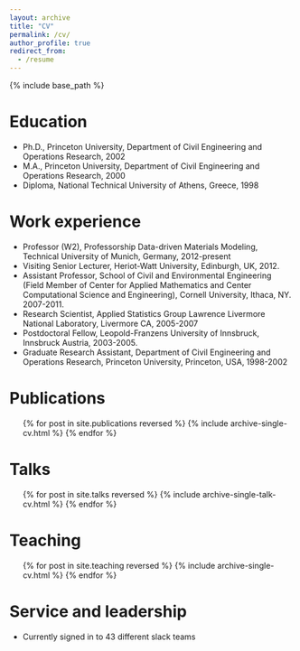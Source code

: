 ```yaml
---
layout: archive
title: "CV"
permalink: /cv/
author_profile: true
redirect_from:
  - /resume
---
```


{% include base_path %}

Education
======
* Ph.D., Princeton University, Department of Civil Engineering and Operations Research, 2002
* M.A., Princeton University, Department of Civil Engineering and Operations Research, 2000
* Diploma, National Technical University of Athens, Greece, 1998

Work experience
======
* Professor (W2), Professorship Data-driven Materials Modeling, Technical University of Munich, Germany, 2012-present
* Visiting Senior Lecturer, Heriot-Watt University, Edinburgh, UK, 2012.
* Assistant Professor, School of Civil and Environmental Engineering (Field Member
of Center for Applied Mathematics and Center Computational Science and Engineering),
Cornell University, Ithaca, NY. 2007-2011.
* Research Scientist, Applied Statistics Group Lawrence Livermore National Laboratory, Livermore CA, 2005-2007
* Postdoctoral Fellow, Leopold-Franzens University of Innsbruck, Innsbruck Austria, 2003-2005.
* Graduate Research Assistant, Department of Civil Engineering and Operations Research, Princeton University, Princeton,  USA, 1998-2002
  
<!-- Skills  -->
<!-- ====== -->
<!-- * Skill 1  -->

Publications
======
  <ul>{% for post in site.publications reversed %}
    {% include archive-single-cv.html %}
  {% endfor %}</ul>
  
Talks
======
  <ul>{% for post in site.talks reversed %}
    {% include archive-single-talk-cv.html  %}
  {% endfor %}</ul>
  
Teaching
======
  <ul>{% for post in site.teaching reversed %}
    {% include archive-single-cv.html %}
  {% endfor %}</ul>
  
Service and leadership
======
* Currently signed in to 43 different slack teams
